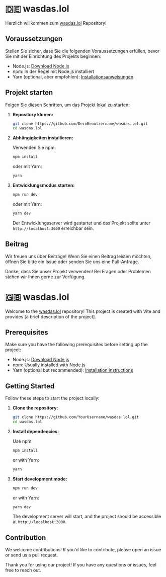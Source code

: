 # 🇩🇪 wasdas.lol

Herzlich willkommen zum [wasdas.lol](https://github.com/DeinBenutzername/wasdas.lol) Repository!

## Voraussetzungen

Stellen Sie sicher, dass Sie die folgenden Voraussetzungen erfüllen, bevor Sie mit der Einrichtung des Projekts beginnen:

- Node.js: [Download Node.js](https://nodejs.org/)
- npm: In der Regel mit Node.js installiert
- Yarn (optional, aber empfohlen): [Installationsanweisungen](https://yarnpkg.com/getting-started/install)

## Projekt starten

Folgen Sie diesen Schritten, um das Projekt lokal zu starten:

1. **Repository klonen:**

    ```bash
    git clone https://github.com/DeinBenutzername/wasdas.lol.git
    cd wasdas.lol
    ```

2. **Abhängigkeiten installieren:**

    Verwenden Sie npm:

    ```bash
    npm install
    ```

    oder mit Yarn:

    ```bash
    yarn
    ```

3. **Entwicklungsmodus starten:**

    ```bash
    npm run dev
    ```

    oder mit Yarn:

    ```bash
    yarn dev
    ```

    Der Entwicklungsserver wird gestartet und das Projekt sollte unter `http://localhost:3000` erreichbar sein.

## Beitrag

Wir freuen uns über Beiträge! Wenn Sie einen Beitrag leisten möchten, öffnen Sie bitte ein Issue oder senden Sie uns eine Pull-Anfrage.

Danke, dass Sie unser Projekt verwenden! Bei Fragen oder Problemen stehen wir Ihnen gerne zur Verfügung.





# 🇬🇧 wasdas.lol

Welcome to the [wasdas.lol](https://github.com/YourUsername/wasdas.lol) repository! This project is created with Vite and provides [a brief description of the project].

## Prerequisites

Make sure you have the following prerequisites before setting up the project:

- Node.js: [Download Node.js](https://nodejs.org/)
- npm: Usually installed with Node.js
- Yarn (optional but recommended): [Installation instructions](https://yarnpkg.com/getting-started/install)

## Getting Started

Follow these steps to start the project locally:

1. **Clone the repository:**

    ```bash
    git clone https://github.com/YourUsername/wasdas.lol.git
    cd wasdas.lol
    ```

2. **Install dependencies:**

    Use npm:

    ```bash
    npm install
    ```

    or with Yarn:

    ```bash
    yarn
    ```

3. **Start development mode:**

    ```bash
    npm run dev
    ```

    or with Yarn:

    ```bash
    yarn dev
    ```

    The development server will start, and the project should be accessible at `http://localhost:3000`.

## Contribution

We welcome contributions! If you'd like to contribute, please open an issue or send us a pull request.

Thank you for using our project! If you have any questions or issues, feel free to reach out.

